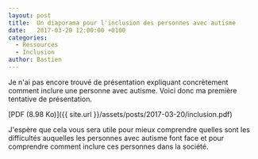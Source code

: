 ```yaml
---
layout: post
title:  Un diaporama pour l'inclusion des personnes avec autisme
date:   2017-03-20 12:00:00 +0100
categories:
  - Ressources
  - Inclusion
author: Bastien
---
```


Je n'ai pas encore trouvé de présentation expliquant concrètement 
comment inclure une personne avec autisme.
Voici donc ma première tentative de présentation.

[PDF (8.98 Ko)]({{ site.url }}/assets/posts/2017-03-20/inclusion.pdf)

J'espère que cela vous sera utile pour mieux comprendre quelles sont les difficultés auquelles les personnes avec autisme font face et pour comprendre comment inclure ces personnes dans la société.



